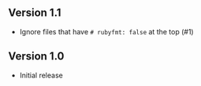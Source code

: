 ## Version 1.1

* Ignore files that have `# rubyfmt: false` at the top (#1)

## Version 1.0

* Initial release
